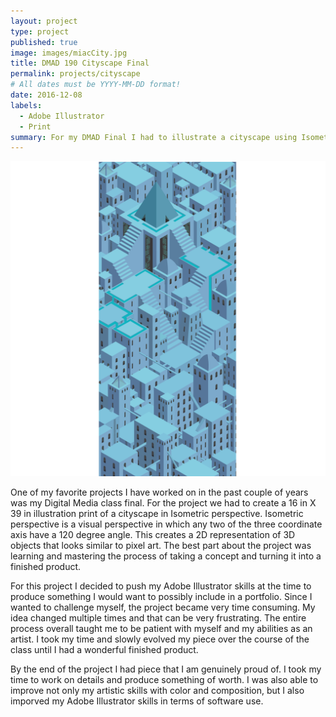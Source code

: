 ```yaml
---
layout: project
type: project
published: true
image: images/miacCity.jpg
title: DMAD 190 Cityscape Final
permalink: projects/cityscape
# All dates must be YYYY-MM-DD format!
date: 2016-12-08
labels:
  - Adobe Illustrator
  - Print
summary: For my DMAD Final I had to illustrate a cityscape using Isometric perspective.
---
```


<div class="ui small rounded images">
  <img class="ui image" src="../images/miacCityScape.png">
</div>

One of my favorite projects I have worked on in the past couple of years was my Digital Media class final.  For the project we had to create a 16 in X 39 in illustration print of a cityscape in Isometric perspective.  Isometric perspective is a visual perspective in which any two of the three coordinate axis have a 120 degree angle.  This creates a 2D representation of 3D objects that looks similar to pixel art.  The best part about the project was learning and mastering the process of taking a concept and turning it into a finished product.

For this project I decided to push my Adobe Illustrator skills at the time to produce something I would want to possibly include in a portfolio.  Since I wanted to challenge myself, the project became very time consuming.  My idea changed multiple times and that can be very frustrating.  The entire process overall taught me to be patient with myself and my abilities as an artist.  I took my time and slowly evolved my piece over the course of the class until I had a wonderful finished product.  

By the end of the project I had piece that I am genuinely proud of.  I took my time to work on details and produce something of worth.  I was also able to improve not only my artistic skills with color and composition, but I also imporved my Adobe Illustrator skills in terms of software use.  



